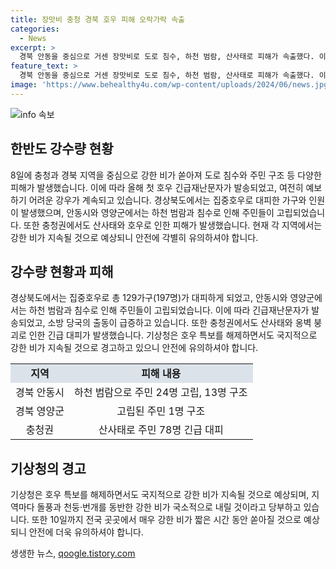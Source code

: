 ```yaml
---
title: 장맛비 충청 경북 호우 피해 오락가락 속출
categories:
  - News
excerpt: >
  경북 안동을 중심으로 거센 장맛비로 도로 침수, 하천 범람, 산사태로 피해가 속출했다. 이로 인해 올해 첫 호우 재난문자가 발송되었고, 경상북도에서는 129가구(197명)가 대피했으며, 안동시와 영양군에서도 고립된 주민들이 발생했다. 충청권과 중부지방에서도 산사태로 실종자가 발생했으며, 호우 특보가 해제되었지만 여전히 강한 비가 예상된다. 기상청은 각별한 주의를 당부했다. 10일까지 강한 비가 지속될 것으로 예상되고 있다.
feature_text: >
  경북 안동을 중심으로 거센 장맛비로 도로 침수, 하천 범람, 산사태로 피해가 속출했다. 이로 인해 올해 첫 호우 재난문자가 발송되었고, 경상북도에서는 129가구(197명)가 대피했으며, 안동시와 영양군에서도 고립된 주민들이 발생했다. 충청권과 중부지방에서도 산사태로 실종자가 발생했으며, 호우 특보가 해제되었지만 여전히 강한 비가 예상된다. 기상청은 각별한 주의를 당부했다. 10일까지 강한 비가 지속될 것으로 예상되고 있다.
image: 'https://www.behealthy4u.com/wp-content/uploads/2024/06/news.jpg'
---
```


<p><img src="https://www.behealthy4u.com/wp-content/uploads/2024/06/news.jpg" alt="info 속보" /></p>

<h2 data-ke-size="size26">한반도 강수량 현황</h2>

<p data-ke-size="size16">8일에 충청과 경북 지역을 중심으로 강한 비가 쏟아져 도로 침수와 주민 구조 등 다양한 피해가 발생했습니다. 이에 따라 올해 첫 호우 긴급재난문자가 발송되었고, 여전히 예보하기 어려운 강우가 계속되고 있습니다. 경상북도에서는 집중호우로 대피한 가구와 인원이 발생했으며, 안동시와 영양군에서는 하천 범람과 침수로 인해 주민들이 고립되었습니다. 또한 충청권에서도 산사태와 호우로 인한 피해가 발생했습니다. 현재 각 지역에서는 강한 비가 지속될 것으로 예상되니 안전에 각별히 유의하셔야 합니다.</p>

<h2 data-ke-size="size26">강수량 현황과 피해</h2>

<p data-ke-size="size16">경상북도에서는 집중호우로 총 129가구(197명)가 대피하게 되었고, 안동시와 영양군에서는 하천 범람과 침수로 인해 주민들이 고립되었습니다. 이에 따라 긴급재난문자가 발송되었고, 소방 당국의 출동이 급증하고 있습니다. 또한 충청권에서도 산사태와 옹벽 붕괴로 인한 긴급 대피가 발생했습니다. 기상청은 호우 특보를 해제하면서도 국지적으로 강한 비가 지속될 것으로 경고하고 있으니 안전에 유의하셔야 합니다.</p>

<table>
    <tr>
        <td style="text-align: center; background-color: #21538527; "><b>지역</b></td>
        <td style="text-align: center; background-color: #21538527;"><b>피해 내용</b></td>
    </tr>
    <tr>
        <td style="text-align: center;">경북 안동시</td>
        <td style="text-align: center;">하천 범람으로 주민 24명 고립, 13명 구조</td>
    </tr>
    <tr>
        <td style="text-align: center;">경북 영양군</td>
        <td style="text-align: center;">고립된 주민 1명 구조</td>
    </tr>
    <tr>
        <td style="text-align: center;">충청권</td>
        <td style="text-align: center;">산사태로 주민 78명 긴급 대피</td>
    </tr>
</table>

<h2 data-ke-size="size26">기상청의 경고</h2>

<p data-ke-size="size16">기상청은 호우 특보를 해제하면서도 국지적으로 강한 비가 지속될 것으로 예상되며, 지역마다 돌풍과 천둥·번개를 동반한 강한 비가 국소적으로 내릴 것이라고 당부하고 있습니다. 또한 10일까지 전국 곳곳에서 매우 강한 비가 짧은 시간 동안 쏟아질 것으로 예상되니 안전에 더욱 유의하셔야 합니다.</p>
생생한 뉴스, <a href="https://qoogle.tistory.com" rel="dofollow">qoogle.tistory.com</a>



